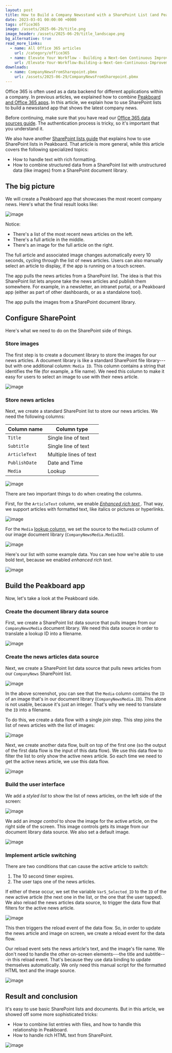 ```yaml
---
layout: post
title: How to Build a Company Newsstand with a SharePoint List (and Peakboard Magic)
date: 2023-03-01 00:00:00 +0000
tags: office365
image: /assets/2025-06-29/title.png
image_header: /assets/2025-06-29/title_landscape.png
bg_alternative: true
read_more_links:
  - name: All Office 365 articles
    url: /category/office365
  - name: Elevate Your Workflow - Building a Next-Gen Continuous Improvement Board with Office 365 ToDo
    url: /Elevate-Your-Workflow-Building-a-Next-Gen-Continuous-Improvement-Board-with-Office-365-ToDo.html
downloads:
  - name: CompanyNewsFromSharepoint.pbmx
    url: /assets/2025-06-29/CompanyNewsFromSharepoint.pbmx
---
```

Office 365 is often used as a data backend for different applications within a company.
In previous articles, we explained how to combine [Peakboard and Office 365 apps](/category/office365). In this article, we explain how to use SharePoint lists to build a newsstand app that shows the latest company news.

Before continuing, make sure that you have read our [Office 365 data sources guide](/Getting-started-with-the-new-Office-365-Data-Sources.html). The authentication process is tricky, so it's important that you understand it.

We also have another [SharePoint lists guide](/SharePoint-Lists-in-Beast-Mode-Powered-by-Peakboard.html) that explains how to use SharePoint lists in Peakboard. That article is more general, while this article covers the following specialized topics:
* How to handle text with rich formatting.
* How to combine structured data from a SharePoint list with unstructured data (like images) from a SharePoint document library. 

## The big picture

We will create a Peakboard app that showcases the most recent company news. Here's what the final result looks like:

![image](/assets/2025-06-29/010.png)

Notice:
* There's a list of the most recent news articles on the left.
* There's a full article in the middle.
* There's an image for the full article on the right.

The full article and associated image changes automatically every 10 seconds, cycling through the list of news articles. Users can also manually select an article to display, if the app is running on a touch screen.

The app pulls the news articles from a SharePoint list. The idea is that this SharePoint list lets anyone take the news articles and publish them somewhere. For example, in a newsletter, an intranet portal, or a Peakboard app (either as part of other dashboards, or as a standalone tool).

The app pulls the images from a SharePoint document library.

## Configure SharePoint

Here's what we need to do on the SharePoint side of things.

### Store images

The first step is to create a document library to store the images for our news articles. A document library is like a standard SharePoint file library---but with one additional column: `Media ID`. This column contains a string that identifies the file (for example, a file name). We need this column to make it easy for users to select an image to use with their news article.

![image](/assets/2025-06-29/020.png)

### Store news articles

Next, we create a standard SharePoint list to store our news articles. We need the following columns:

| Column name   | Column type            |
| ------------- | ---------------------- |
| `Title`       | Single line of text    |
| `Subtitle`    | Single line of text    |
| `ArticleText` | Multiple lines of text |
| `PublishDate` | Date and Time          |
| `Media`       | Lookup                 |

<!-- | `NewsType` | Choice | -->

![image](/assets/2025-06-29/030.png)

There are two important things to do when creating the columns.

First, for the `ArticleText` column, we enable [*Enhanced rich text* ](https://support.microsoft.com/en-us/office/edit-a-rich-text-list-column-6ba62e7e-ee63-4716-9f95-f626770c3fff). That way, we support articles with formatted text, like italics or pictures or hyperlinks.

![image](/assets/2025-06-29/040.png)

For the `Media` [lookup column](https://support.microsoft.com/en-us/office/create-list-relationships-by-using-lookup-columns-80a3e0a6-8016-41fb-ad09-8bf16d490632), we set the source to the `MediaID` column of our image document library (`CompanyNewsMedia.MediaID`).

![image](/assets/2025-06-29/050.png)

Here's our list with some example data. You can see how we're able to use bold text, because we enabled *enhanced rich text*.

![image](/assets/2025-06-29/060.png)

## Build the Peakboard app

Now, let's take a look at the Peakboard side.

### Create the document library data source

First, we create a SharePoint list data source that pulls images from our `CompanyNewsMedia` document library. We need this data source in order to translate a lookup ID into a filename.

![image](/assets/2025-06-29/070.png)

### Create the news articles data source

Next, we create a SharePoint list data source that pulls news articles from our `CompanyNews` SharePoint list. 

![image](/assets/2025-06-29/080.png)

In the above screenshot, you can see that the `Media` column contains the `ID` of an image that's in our document library (`CompanyNewsMedia.ID`). This alone is not usable, because it's just an integer. That's why we need to translate the `ID` into a filename.

To do this, we create a data flow with a single *join* step. This step joins the list of news articles with the list of images:

![image](/assets/2025-06-29/090.png)

Next, we create another data flow, built on top of the first one (so the output of the first data flow is the input of this data flow). We use this data flow to filter the list to only show the active news article. So each time we need to get the active news article, we use this data flow.

![image](/assets/2025-06-29/100.png)

### Build the user interface

We add a *styled list* to show the list of news articles, on the left side of the screen:

![image](/assets/2025-06-29/110.png)

We add an *image control* to show the image for the active article, on the right side of the screen. This image controls gets its image from our document library data source. We also set a default image.

![image](/assets/2025-06-29/120.png)

### Implement article switching

There are two conditions that can cause the active article to switch:
1. The 10 second timer expires.
1. The user taps one of the news articles.

If either of these occur, we set the variable `VarS_Selected_ID` to the `ID` of the new active article (the next one in the list, or the one that the user tapped). We also reload the news articles data source, to trigger the data flow that filters for the active news article.

![image](/assets/2025-06-29/130.png)

This then triggers the reload event of the data flow. So, in order to update the news article and image on screen, we create a reload event for the data flow.

Our reload event sets the news article's text, and the image's file name. We don't need to handle the other on-screen elements---the title and subtitle---in this reload event. That's because they use data binding to update themselves automatically. We only need this manual script for the formatted HTML text and the image source.

![image](/assets/2025-06-29/140.png)

## Result and conclusion

It's easy to use basic SharePoint lists and documents. But in this article, we showed off some more sophisticated tricks:
* How to combine list entries with files, and how to handle this relationship in Peakboard.
* How to handle rich HTML text from SharePoint.

![image](/assets/2025-06-29/result.gif)
